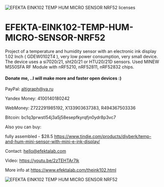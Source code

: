 ![EFEKTA EINK102 TEMP HUM MICRO SENSOR NRF52 licenses](https://github.com/smartboxchannel/EFEKTA-EINK102-TEMP-HUM-MICRO-SENSOR-NRF52/blob/master/IMAGES/licenses.png)

# EFEKTA-EINK102-TEMP-HUM-MICRO-SENSOR-NRF52
Project of a temperature and humidity sensor with an electronic ink display 1.02 Inch ( GDEW0102T4 ), very low power consumption, very small device. The device uses a si7020/21, sht20/21 or HTU20/21D sensors. Used MINEW MS50SFA RF Module with nRF5210, nRF52811, nRF52832 chips.


#### Donate me, ..I will make more and faster open devices :)

PayPal: altigraph@ya.ru

Yandex Money: 4100140180242

WebMoney: Z722291985192, X133903637383, R494367503336

Bitcoin: bc1q3prwstl54j3a5j58esepfkyrqfjn0ydr8p3vc7

Also you can buy:

fully assembled - $28.5  https://www.tindie.com/products/diyberk/temp-and-hum-mini-sensor-with-mini-e-ink-display/

Contact: hello@efektalab.com

Video: https://youtu.be/2zTEHTAr7lk

More info at https://www.efektalab.com/theink102.html

![EFEKTA EINK102 TEMP HUM MICRO SENSOR NRF52](https://github.com/smartboxchannel/EFEKTA-EINK102-TEMP-HUM-MICRO-SENSOR-NRF52/blob/master/IMAGES/0001.jpg)

